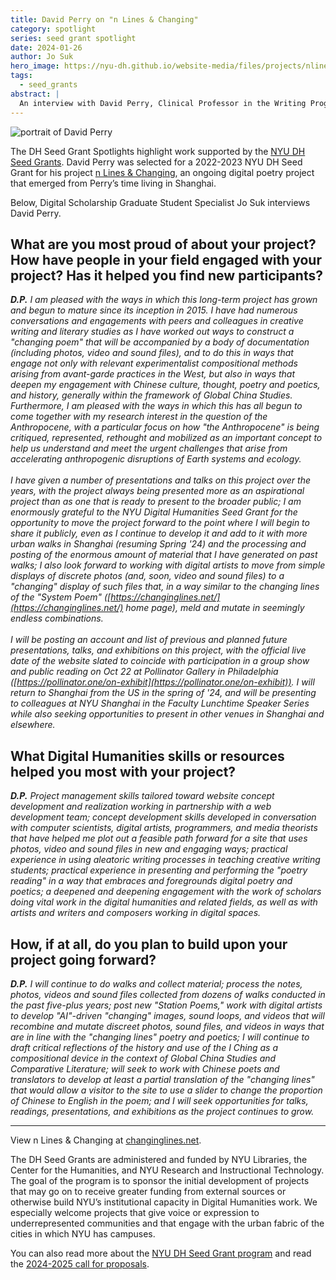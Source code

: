 ```yaml
---
title: David Perry on "n Lines & Changing"
category: spotlight
series: seed grant spotlight
date: 2024-01-26
author: Jo Suk
hero_image: https://nyu-dh.github.io/website-media/files/projects/nlines.png
tags:
  - seed_grants
abstract: |
  An interview with David Perry, Clinical Professor in the Writing Program at NYU Shanghai
---  
```


<article class="message is-success mb-4" style="max-width:800px">
  <div class="message-body has-text-warning" markdown="1">

  <img src="https://nyu-dh.github.io/website-media/files/people/perry.jpg" class="is-pulled-right circle-128" alt="portrait of David Perry"/>

The DH Seed Grant Spotlights highlight work supported by the [NYU DH Seed Grants](/funding/seed-grants). David Perry was selected for a 2022-2023 NYU DH Seed Grant for his project [n Lines & Changing](/projects/nlines/), an ongoing digital poetry project that emerged from Perry’s time living in Shanghai.

Below, Digital Scholarship Graduate Student Specialist Jo Suk interviews David Perry.
  </div>
</article>

## What are you most proud of about your project? How have people in your field engaged with your project? Has it helped you find new participants?

*__D.P.__ I am pleased with the ways in which this long-term project has grown and begun to mature since its inception in 2015. I have had numerous conversations and engagements with peers and colleagues in creative writing and literary studies as I have worked out ways to construct a "changing poem" that will be accompanied by a body of documentation (including photos, video and sound files), and to do this in ways that engage not only with relevant experimentalist compositional methods arising from avant-garde practices in the West, but also in ways that deepen my engagement with Chinese culture, thought, poetry and poetics, and history, generally within the framework of Global China Studies. Furthermore, I am pleased with the ways in which this has all begun to come together with my research interest in the question of the Anthropocene, with a particular focus on how "the Anthropocene" is being critiqued, represented, rethought and mobilized as an important concept to help us understand and meet the urgent challenges that arise from accelerating anthropogenic disruptions of Earth systems and ecology. <br><br>I have given a number of presentations and talks on this project over the years, with the project always being presented more as an aspirational project than as one that is ready to present to the broader public; I am enormously grateful to the NYU Digital Humanities Seed Grant for the opportunity to move the project forward to the point where I will begin to share it publicly, even as I continue to develop it and add to it with more urban walks in Shanghai (resuming Spring '24) and the processing and posting of the enormous amount of material that I have generated on past walks; I also look forward to working with digital artists to move from simple displays of discrete photos (and, soon, video and sound files) to a "changing" display of such files that, in a way similar to the changing lines of the "System Poem" ([https://changinglines.net/](https://changinglines.net/) home page), meld and mutate in seemingly endless combinations. <br><br>I will be posting an account and list of previous and planned future presentations, talks, and exhibitions on this project, with the official live date of the website slated to coincide with participation in a group show and public reading on Oct 22 at Pollinator Gallery in Philadelphia ([https://pollinator.one/on-exhibit](https://pollinator.one/on-exhibit)). I will return to Shanghai from the US in the spring of '24, and will be presenting to colleagues at NYU Shanghai in the Faculty Lunchtime Speaker Series while also seeking opportunities to present in other venues in Shanghai and elsewhere.*

## What Digital Humanities skills or resources helped you most with your project?

*__D.P.__ Project management skills tailored toward website concept development and realization working in partnership with a web development team; concept development skills developed in conversation with computer scientists, digital artists, programmers, and media theorists that have helped me plot out a feasible path forward for a site that uses photos, video and sound files in new and engaging ways; practical experience in using aleatoric writing processes in teaching creative writing students; practical experience in presenting and performing the "poetry reading" in a way that embraces and foregrounds digital poetry and poetics; a deepened and deepening engagement with the work of scholars doing vital work in the digital humanities and related fields, as well as with artists and writers and composers working in digital spaces.*

## How, if at all, do you plan to build upon your project going forward?

*__D.P.__ I will continue to do walks and collect material; process the notes, photos, videos and sound files collected from dozens of walks conducted in the past five-plus years; post new "Station Poems," work with digital artists to develop "AI"-driven "changing" images, sound loops, and videos that will recombine and mutate discreet photos, sound files, and videos in ways that are in line with the "changing lines" poetry and poetics; I will continue to draft critical reflections of the history and use of the I Ching as a compositional device in the context of Global China Studies and Comparative Literature; will seek to work with Chinese poets and translators to develop at least a partial translation of the "changing lines" that would allow a visitor to the site to use a slider to change the proportion of Chinese to English in the poem; and I will seek opportunities for talks, readings, presentations, and exhibitions as the project continues to grow.*

<hr style="max-width:800px">

View n Lines & Changing at [changinglines.net](https://changinglines.net/).

The DH Seed Grants are administered and funded by NYU Libraries, the Center for the Humanities, and NYU Research and Instructional Technology. The goal of the program is to sponsor the initial development of projects that may go on to receive greater funding from external sources or otherwise build NYU’s institutional capacity in Digital Humanities work. We especially welcome projects that give voice or expression to underrepresented communities and that engage with the urban fabric of the cities in which NYU has campuses.

You can also read more about the [NYU DH Seed Grant program](/funding/seed-grants) and read the [2024-2025 call for proposals](https://nyuhumanities.org/opportunity/digital-humanities-seed-grants/).
